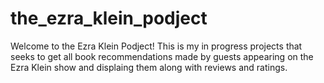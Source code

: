 ﻿# the_ezra_klein_podject
Welcome to the Ezra Klein Podject! This is my in progress projects that seeks to get all book recommendations made by guests appearing on the Ezra Klein show and displaing them along with reviews and ratings.
